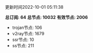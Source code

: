 更新时间2022-10-01 05:11:38

**总订阅: 64**
**总节点: 10032**
**有效节点: 2006**
- trojan节点: 106
- v2ray节点: 1679
- ssr节点: 10
- ss节点: 211
